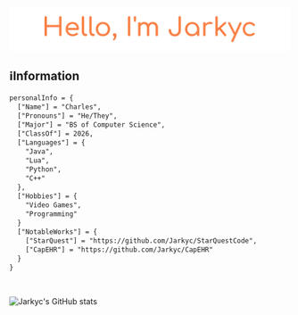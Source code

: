 <a href="https://jarkyc.github.io"><img src="./assets/readme_header.png" align="middle" alt="Hello, I am Jarkyc!" /></a>

## ℹ️Information
```
personalInfo = {
  ["Name"] = "Charles",
  ["Pronouns"] = "He/They",
  ["Major"] = "BS of Computer Science",
  ["ClassOf"] = 2026,
  ["Languages"] = {
    "Java", 
    "Lua", 
    "Python",
    "C++"
  },
  ["Hobbies"] = {
    "Video Games", 
    "Programming"
  }
  ["NotableWorks"] = {
    ["StarQuest"] = "https://github.com/Jarkyc/StarQuestCode",
    ["CapEHR"] = "https://github.com/Jarkyc/CapEHR"
  }
}
```

<br>

![Jarkyc's GitHub stats](https://github-readme-stats.vercel.app/api?username=jarkyc&count_private=true&theme=codeSTACKr&bg_color=00000000)
